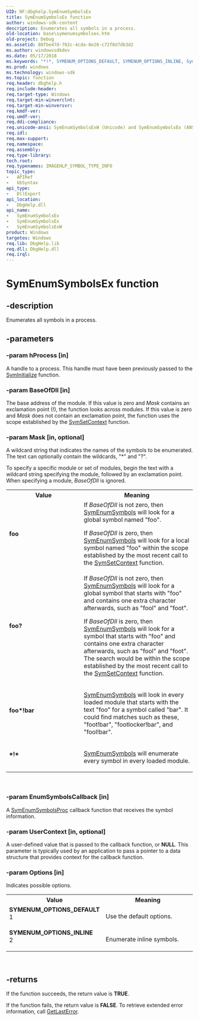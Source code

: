 ```yaml
---
UID: NF:dbghelp.SymEnumSymbolsEx
title: SymEnumSymbolsEx function
author: windows-sdk-content
description: Enumerates all symbols in a process.
old-location: base\symenumsymbolsex.htm
old-project: Debug
ms.assetid: 80fbe47d-702c-4cda-8e28-c72f8d7db3d2
ms.author: windowssdkdev
ms.date: 05/17/2018
ms.keywords: "*!*, SYMENUM_OPTIONS_DEFAULT, SYMENUM_OPTIONS_INLINE, SymEnumSymbolsEx, SymEnumSymbolsEx function, SymEnumSymbolsExW, base.symenumsymbolsex, dbghelp/SymEnumSymbolsEx, dbghelp/SymEnumSymbolsExW, foo, foo*!bar, foo?"
ms.prod: windows
ms.technology: windows-sdk
ms.topic: function
req.header: dbghelp.h
req.include-header: 
req.target-type: Windows
req.target-min-winverclnt: 
req.target-min-winversvr: 
req.kmdf-ver: 
req.umdf-ver: 
req.ddi-compliance: 
req.unicode-ansi: SymEnumSymbolsExW (Unicode) and SymEnumSymbolsEx (ANSI)
req.idl: 
req.max-support: 
req.namespace: 
req.assembly: 
req.type-library: 
tech.root: 
req.typenames: IMAGEHLP_SYMBOL_TYPE_INFO
topic_type:
-	APIRef
-	kbSyntax
api_type:
-	DllExport
api_location:
-	DbgHelp.dll
api_name:
-	SymEnumSymbolsEx
-	SymEnumSymbolsEx
-	SymEnumSymbolsExW
product: Windows
targetos: Windows
req.lib: DbgHelp.lib
req.dll: DbgHelp.dll
req.irql: 
---
```


# SymEnumSymbolsEx function


## -description


Enumerates all symbols in a process.


## -parameters




### -param hProcess [in]

A handle to a process. This handle must have been previously passed to the 
      <a href="https://msdn.microsoft.com/fb1c98cb-6cd0-4218-aea4-384c24c66395">SymInitialize</a> function.


### -param BaseOfDll [in]

The base address of the module. If this value is zero and <i>Mask</i> contains an 
      exclamation point (!), the function looks across modules. If this value is zero and 
      <i>Mask</i> does not contain an exclamation point, the function uses the scope established by 
      the <a href="https://msdn.microsoft.com/0a9c6bfe-5e60-48c4-af98-b910df3032d5">SymSetContext</a> function.


### -param Mask [in, optional]

A wildcard string that indicates the names of the symbols to be enumerated. The text can optionally contain 
       the wildcards, "*" and "?".

To specify a specific module or set of modules, begin the text with a wildcard string specifying the module, 
       followed by an exclamation point. When specifying a module, <i>BaseOfDll</i> is ignored.

<table>
<tr>
<th>Value</th>
<th>Meaning</th>
</tr>
<tr>
<td width="40%"><a id="foo"></a><a id="FOO"></a><dl>
<dt><b>foo</b></dt>
</dl>
</td>
<td width="60%">
If <i>BaseOfDll</i> is not zero, then 
         <a href="https://msdn.microsoft.com/e1232657-baf6-4e5b-9995-a382aa1391c2">SymEnumSymbols</a> will look for a global symbol named 
         "foo".

If <i>BaseOfDll</i> is zero, then 
         <a href="https://msdn.microsoft.com/e1232657-baf6-4e5b-9995-a382aa1391c2">SymEnumSymbols</a> will look for a local symbol named 
         "foo" within the scope established by the most recent call to the 
         <a href="https://msdn.microsoft.com/0a9c6bfe-5e60-48c4-af98-b910df3032d5">SymSetContext</a> function.

</td>
</tr>
<tr>
<td width="40%"><a id="foo_"></a><a id="FOO_"></a><dl>
<dt><b>foo?</b></dt>
</dl>
</td>
<td width="60%">
If <i>BaseOfDll</i> is not zero, then 
         <a href="https://msdn.microsoft.com/e1232657-baf6-4e5b-9995-a382aa1391c2">SymEnumSymbols</a> will look for a global symbol that 
         starts with "foo" and contains one extra character afterwards, such as 
         "fool" and "foot".

If <i>BaseOfDll</i> is zero, then 
         <a href="https://msdn.microsoft.com/e1232657-baf6-4e5b-9995-a382aa1391c2">SymEnumSymbols</a> will look for a symbol that starts 
         with "foo" and contains one extra character afterwards, such as "fool" and 
         "foot". The search would be within the scope established by the most recent call to the 
         <a href="https://msdn.microsoft.com/0a9c6bfe-5e60-48c4-af98-b910df3032d5">SymSetContext</a> function.

</td>
</tr>
<tr>
<td width="40%"><a id="foo__bar"></a><a id="FOO__BAR"></a><dl>
<dt><b>foo*!bar</b></dt>
</dl>
</td>
<td width="60%">

<a href="https://msdn.microsoft.com/e1232657-baf6-4e5b-9995-a382aa1391c2">SymEnumSymbols</a> will look in every loaded module 
         that starts with the text "foo" for a symbol called "bar".  It could find 
         matches such as these, "foot!bar", "footlocker!bar", and 
         "fool!bar".

</td>
</tr>
<tr>
<td width="40%"><a id="___"></a><dl>
<dt><b>*!*</b></dt>
</dl>
</td>
<td width="60%">

<a href="https://msdn.microsoft.com/e1232657-baf6-4e5b-9995-a382aa1391c2">SymEnumSymbols</a> will enumerate every symbol in 
         every loaded module.

</td>
</tr>
</table>
 


### -param EnumSymbolsCallback [in]

A <a href="https://msdn.microsoft.com/c9f9aad8-754d-4ec8-92a3-8cf1929b9d8a">SymEnumSymbolsProc</a> callback function that 
      receives the symbol information.


### -param UserContext [in, optional]

A user-defined value that is passed to the callback function, or <b>NULL</b>. This 
      parameter is typically used by an application to pass a pointer to a data structure that provides context for 
      the callback function.


### -param Options [in]

Indicates possible options.

<table>
<tr>
<th>Value</th>
<th>Meaning</th>
</tr>
<tr>
<td width="40%"><a id="SYMENUM_OPTIONS_DEFAULT"></a><a id="symenum_options_default"></a><dl>
<dt><b>SYMENUM_OPTIONS_DEFAULT</b></dt>
<dt>1</dt>
</dl>
</td>
<td width="60%">
Use the default options.

</td>
</tr>
<tr>
<td width="40%"><a id="SYMENUM_OPTIONS_INLINE"></a><a id="symenum_options_inline"></a><dl>
<dt><b>SYMENUM_OPTIONS_INLINE</b></dt>
<dt>2</dt>
</dl>
</td>
<td width="60%">
Enumerate inline symbols.

</td>
</tr>
</table>
 


## -returns



If the function succeeds, the return value is <b>TRUE</b>.

If the function fails, the return value is <b>FALSE</b>. To retrieve extended error 
       information, call <a href="https://msdn.microsoft.com/d852e148-985c-416f-a5a7-27b6914b45d4">GetLastError</a>.



